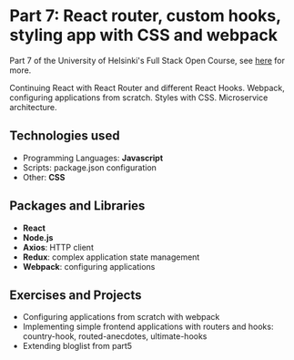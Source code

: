 # Part 7: React router, custom hooks, styling app with CSS and webpack

Part 7 of the University of Helsinki's Full Stack Open Course, see [here](https://fullstackopen.com/en/part7) for more.

Continuing React with React Router and different React Hooks. Webpack, configuring applications from scratch. Styles with CSS. Microservice architecture.

## Technologies used

- Programming Languages: **Javascript**
- Scripts: package.json configuration 
- Other: **CSS**

## Packages and Libraries

- **React**
- **Node.js**
- **Axios**: HTTP client
- **Redux**: complex application state management
- **Webpack**: configuring applications

## Exercises and Projects

- Configuring applications from scratch with webpack
- Implementing  simple frontend applications with routers and hooks: country-hook, routed-anecdotes, ultimate-hooks
- Extending bloglist from part5